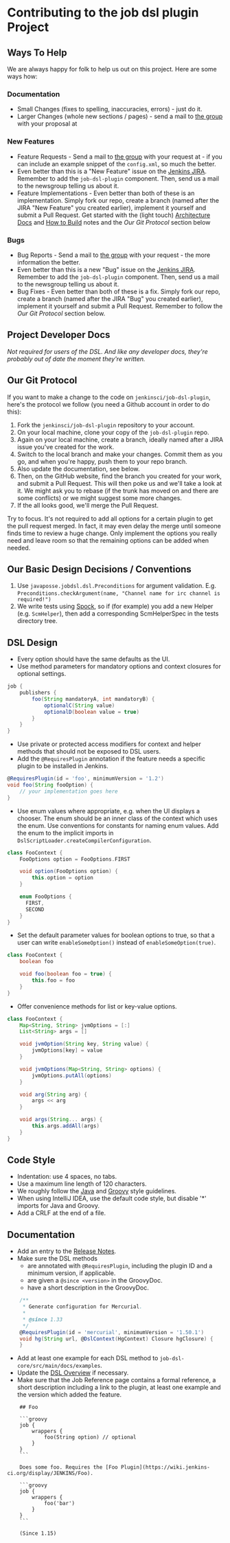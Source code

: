# Contributing to the job dsl plugin Project

## Ways To Help
We are always happy for folk to help us out on this project.  Here are some ways how:

### Documentation

* Small Changes (fixes to spelling, inaccuracies, errors) - just do it.
* Larger Changes (whole new sections / pages) - send a mail to [the group](https://groups.google.com/forum/?fromgroups#!forum/job-dsl-plugin) with your proposal at 
    
### New Features
* Feature Requests - Send a mail to [the group](https://groups.google.com/forum/?fromgroups#!forum/job-dsl-plugin) with your request at - if you can include an example snippet of the `config.xml`, so much the better.
* Even better than this is a "New Feature" issue on the [Jenkins JIRA](https://issues.jenkins-ci.org/secure/Dashboard.jspa). Remember to add the `job-dsl-plugin` component. Then, send us a mail to the newsgroup telling us about it.
* Feature Implementations - Even better than both of these is an implementation.  Simply fork our repo, create a branch (named after the JIRA "New Feature" you created earlier), implement it yourself and submit a Pull Request.  Get started with the (light touch) [Architecture Docs](docs/Jenkins-Job-DSL-Architecture.md) and  [How to Build](docs/Building-the-Jenkins-Job-DSL.md) notes and the _Our Git Protocol_ section below
    
### Bugs
* Bug Reports - Send a mail to [the group](https://groups.google.com/forum/?fromgroups#!forum/job-dsl-plugin) with your request - the more information the better.
* Even better than this is a new "Bug" issue on the [Jenkins JIRA](https://issues.jenkins-ci.org/secure/Dashboard.jspa). Remember to add the `job-dsl-plugin` component. Then, send us a mail to the newsgroup telling us about it.
* Bug Fixes - Even better than both of these is a fix.   Simply fork our repo, create a branch (named after the JIRA "Bug" you created earlier), implement it yourself and submit a Pull Request.  Remember to follow the _Our Git Protocol_ section below.

## Project Developer Docs
_Not required for users of the DSL. And like any developer docs, they're probably out of date the moment they're written._

## Our Git Protocol
If you want to make a change to the code on `jenkinsci/job-dsl-plugin`, here's the protocol we follow (you need a Github account in order to do this):

1. Fork the `jenkinsci/job-dsl-plugin` repository to your account.
2. On your local machine, clone your copy of the `job-dsl-plugin` repo.
3. Again on your local machine, create a branch, ideally named after a JIRA issue you've created for the work.
4. Switch to the local branch and make your changes. Commit them as you go, and when you're happy, push them to your repo branch.
5. Also update the documentation, see below.
6. Then, on the GitHub website, find the branch you created for your work, and submit a Pull Request. This will then poke us and we'll take a look at it. We might ask you to rebase (if the trunk has moved on and there are some conflicts) or we might suggest some more changes.
7. If the all looks good, we'll merge the Pull Request.

Try to focus. It's not required to add all options for a certain plugin to get the pull request merged. In fact, it may
even delay the merge until someone finds time to review a huge change. Only implement the options you really need and
leave room so that the remaining options can be added when needed.

## Our Basic Design Decisions / Conventions
1. Use `javaposse.jobdsl.dsl.Preconditions` for argument validation. E.g. `Preconditions.checkArgument(name, "Channel name for irc channel is required!")`
1. We write tests using [Spock](http://code.google.com/p/spock/), so if (for example) you add a new Helper (e.g. `ScmHelper`), then add a corresponding ScmHelperSpec in the tests directory tree.

## DSL Design
* Every option should have the same defaults as the UI.
* Use method parameters for mandatory options and context closures for optional settings.

```groovy
job {
    publishers {
        foo(String mandatoryA, int mandatoryB) {
            optionalC(String value)
            optionalD(boolean value = true)
        }
    }
}
```

* Use private or protected access modifiers for context and helper methods that should not be exposed to DSL users.
* Add the `@RequiresPlugin` annotation if the feature needs a specific plugin to be installed in Jenkins.

```groovy
@RequiresPlugin(id = 'foo', minimumVersion = '1.2')
void foo(String fooOption) {
    // your implementation goes here
}
```

* Use enum values where appropriate, e.g. when the UI displays a chooser. The enum should be an inner class of the
context which uses the enum. Use conventions for constants for naming enum values. Add the enum to the implicit imports
in `DslScriptLoader.createCompilerConfiguration`.

```groovy
class FooContext {
    FooOptions option = FooOptions.FIRST

    void option(FooOptions option) {
        this.option = option
    }

    enum FooOptions {
      FIRST,
      SECOND
    }
}
```

* Set the default parameter values for boolean options to true, so that a user can write `enableSomeOption()` instead
of `enableSomeOption(true)`.

```groovy
class FooContext {
    boolean foo

    void foo(boolean foo = true) {
        this.foo = foo
    }
}
```

* Offer convenience methods for list or key-value options.

```groovy
class FooContext {
    Map<String, String> jvmOptions = [:]
    List<String> args = []

    void jvmOption(String key, String value) {
        jvmOptions[key] = value
    }

    void jvmOptions(Map<String, String> options) {
        jvmOptions.putAll(options)
    }

    void arg(String arg) {
        args << arg
    }

    void args(String... args) {
        this.args.addAll(args)
    }
}
```

## Code Style
* Indentation: use 4 spaces, no tabs.
* Use a maximum line length of 120 characters.
* We roughly follow the [Java](http://www.oracle.com/technetwork/java/javase/documentation/codeconvtoc-136057.html) and [Groovy](http://groovy.codehaus.org/Groovy+style+and+language+feature+guidelines+for+Java+developers) style guidelines.
* When using IntelliJ IDEA, use the default code style, but disable '*' imports for Java and Groovy.
* Add a CRLF at the end of a file.

## Documentation
* Add an entry to the [Release Notes](docs/Home.md#release-notes).
* Make sure the DSL methods
   * are annotated with `@RequiresPlugin`, including the plugin ID and a minimum version, if applicable.
   * are given a `@since <version>` in the GroovyDoc.
   * have a short description in the GroovyDoc.

```groovy
    /**
     * Generate configuration for Mercurial.
     *
     * @since 1.33
     */
    @RequiresPlugin(id = 'mercurial', minimumVersion = '1.50.1')
    void hg(String url, @DslContext(HgContext) Closure hgClosure) {
    }
```

* Add at least one example for each DSL method to `job-dsl-core/src/main/docs/examples`.
* Update the [DSL Overview](docs/Job-DSL-Commands.md#dsl-methods) if necessary.
* Make sure that the Job Reference page contains a formal reference, a short description including a link to the plugin, at least one example and the version which added the feature.

```
    ## Foo

    ```groovy
    job {
        wrappers {
            foo(String option) // optional
        }
    }
    ```

    Does some foo. Requires the [Foo Plugin](https://wiki.jenkins-ci.org/display/JENKINS/Foo).

    ```groovy
    job {
        wrappers {
            foo('bar')
        }
    }
    ```

    (Since 1.15)
```
